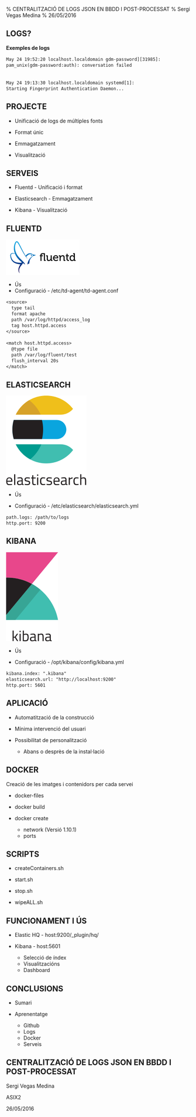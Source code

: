 % CENTRALITZACIÓ DE LOGS JSON EN BBDD I POST-PROCESSAT
% Sergi Vegas Medina
% 26/05/2016


LOGS?
--------------------

**Exemples de logs**

```
May 24 19:52:20 localhost.localdomain gdm-password][31985]: 
pam_unix(gdm-password:auth): conversation failed


May 24 19:13:30 localhost.localdomain systemd[1]: 
Starting Fingerprint Authentication Daemon...
```

PROJECTE
---------

* Unificació de logs de múltiples fonts

* Format únic

* Emmagatzament

* Visualització

SERVEIS
---------

* Fluentd - Unificació i format

* Elasticsearch - Emmagatzament

* Kibana - Visualització

FLUENTD
---------
![](slidepics/fluentd.png)

* Ús
* Configuració - /etc/td-agent/td-agent.conf

```
<source>
  type tail
  format apache
  path /var/log/httpd/access_log
  tag host.httpd.access
</source>

<match host.httpd.access>
  @type file
  path /var/log/fluent/test
  flush_interval 20s
</match>
```

ELASTICSEARCH
---------
![](slidepics/elastic.png)

* Ús

* Configuració - /etc/elasticsearch/elasticsearch.yml

```
path.logs: /path/to/logs
http.port: 9200
```
KIBANA
---------
![](slidepics/kibana.png)

* Ús

* Configuració - /opt/kibana/config/kibana.yml

```
kibana.index: ".kibana"
elasticsearch.url: "http://localhost:9200"
http.port: 5601
```

APLICACIÓ
---------

* Automatització de la construcció

* Mínima intervenció del usuari

* Possibilitat de personalització
    * Abans o desprès de la instal·lació
  
  
DOCKER
---------

Creació de les imatges i contenidors per cada servei

* docker-files

* docker build

* docker create
    * network (Versió 1.10.1)
    * ports
  
   

SCRIPTS
---------

* createContainers.sh

* start.sh

* stop.sh

* wipeALL.sh


FUNCIONAMENT I ÚS
---------

* Elastic HQ - host:9200/_plugin/hq/

* Kibana - host:5601
    * Selecció de índex
    * Visualitzacións
    * Dashboard
 
CONCLUSIONS
---------

* Sumari

* Aprenentatge
    * Github
    * Logs
    * Docker
    * Serveis

CENTRALITZACIÓ DE LOGS JSON EN BBDD I POST-PROCESSAT
---------

Sergi Vegas Medina	

ASIX2

26/05/2016


